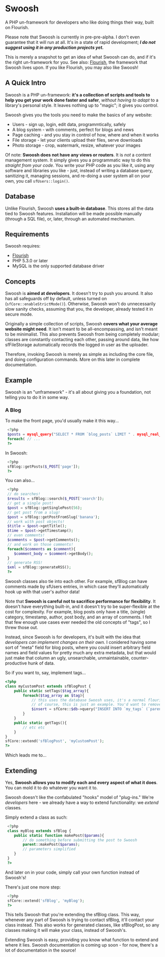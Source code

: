 Swoosh
======

A PHP un-framework for developers who like doing things their way, built on Flourish.

Please note that Swoosh is currently in pre-pre-alpha. I don't even guarantee that it will run at
all. It's in a state of rapid development; ***I do not suggest using it in any production
projects yet.***

This is merely a snapshot to get an idea of what Swoosh can do, and if it's the right un-framework
for you. See also: [Flourish](http://flourishlib.com), the framework that Swoosh lives upon. If you
like Flourish, you may also like Swoosh!

## A Quick Intro

Swoosh is a PHP un-framework: **it's a collection of scripts and tools to help you get your work done
faster and safer**, *without having to adapt* to a library's personal style. It leaves nothing up
to "magic"; it gives you control.

Swoosh gives you the tools you need to make the basics of any website:

* Users - sign up, login, edit data, programmtically, safely
* A blog system - with comments, perfect for blogs and news
* Page caching - and you stay in control of how, where and when it works
* File storage - let your clients upload their files, serve downloads
* Photo storage - crop, watermark, resize, whatever your images

Of note: **Swoosh does not have any views or routers**. It is *not* a content management system. 
It simply gives you a programmatic way to do this *straight from your code*. You write your PHP
code as you like it, using any software and libraries you like - just, instead of writing a
database query, sanitizing it, managing sessions, and re-doing a user system all on your own, you 
call ``sfUsers::login()``.

## Database

Unlike Flourish, Swoosh **uses a built-in database**. This stores all the data tied to Swoosh
features. Installation will be made possible manually (through a SQL file), or, later, through
an automated mechanism.

## Requirements

Swoosh requires:
* [Flourish](http://flourishlib.com)
* PHP 5.3.0 or later
* MySQL is the only supported database driver

## Concepts

Swoosh is **aimed at developers**. It doesn't try to push you around. It also has all safeguards
off by default, unless turned on (``sfCore::enableStrictMode()``). Otherwise, Swoosh won't do
unnecessarily slow sanity checks, assuming that you, the developer, already tested it in secure
mode.

Originally a simple collection of scripts, Swoosh **covers what your average website might need**.
It isn't meant to be all-encompassing, and isn't meant to be minimalist. This also prevents Swoosh
from being completely modular; classes are constantly contacting each other, passing around data,
like how sfFileStorage automatically records the logged in user as the uploader.

Therefore, invoking Swoosh is merely as simple as including the core file, and doing configuration
commands. More on this later in complete documentation.

## Example

Swoosh is an "unframework" - it's all about giving you a foundation, not telling you to do it in
some way.

### A Blog

To make the front page, you'd usually make it this way...

```php
 <?php
 $posts = mysql_query("SELECT * FROM `blog_posts` LIMIT " . mysql_real_escape_string($_POST['page']).", 30");
 foreach( // ...
 ?>
```

In Swoosh:

```php
 <?php
 sfBlog::getPosts($_POST['page']);
 ?>
```

You can also...


```php
 <?php
 // do searches!
 $results = sfBlog::search($_POST['search']);
 // get a single post!
 $post = sfBlog::getSinglePost(56);
 // get post from a slug!
 $post = sfBlog::getPostFromSlug('banana');
 // work with post objects!
 $title = $post->getTitle();
 $time = $post->getTimestamp();
 // even comments!
 $comments = $post->getComments();
 // and work on those comments!
 foreach($comments as $comment){
 	$comment_body = $comment->getBody();
 }
 // generate RSS!
 $xml = sfBlog::generateRSS();
 ?>
```

Swoosh classes also tie into each other. For example, sfBlog can have comments made by sfUsers entries,
in which case they'll automatically hook up with that user's author data!

Note that **Swoosh is careful not to sacrifice performance for flexibility**. It doesn't have everything
built-in, and it doesn't try to be super-flexible at the cost for complexity. For example, blog posts
only have a title, (single) category, timestamp, author, post body, and an array of comments. I felt
that few enough use cases ever needed the old concepts of "tags", so I threw those out. 

Instead, since Swoosh is for developers, it's built with the idea that *developers can implement
changes on their own.* I conidered having some sort of "meta" field for blog posts, where you could
insert arbitrary field names and field values for pretty much any extra metadata, but that would just
make that column an ugly, unsearchable, unmaintainable, counter-productive hunk of data.

So if you want to, say, implement tags...

```php
<?php
class myCustomPost extends sfBlogPost {
	public static setTags($tag_array){
		foreach($tag_array as $tag){
			// this uses the database Swoosh uses, it's a normal flourish fDatabase object.
			// of course, this is just an example. You'd want to remove any existing tags first.
			$insert = sfCore::$db->query("INSERT INTO `my_tags` (`parent`, `tag`) VALUES (%s, %s)", $this->id, $tag);
		}
	}
	public static getTags(){
		// etc etc
	}
}
sfCore::extend('sfBlogPost', 'myCustomPost');
?>
```


Which leads me to... 


## Extending 

Yes, **Swoosh allows you to modify each and every aspect of what it does**. You can mold it to do
whatever you want it to.

Swoosh doesn't like the confabulated "hooks" model of "plug-ins." We're *developers* here - we
already have a way to extend functionality: we *extend* classes.

Simply extend a class as such:

```php
 <?php
 class myBlog extends sfBlog {
 	public static function makePost($params){
 		// do something before submitting the post to Swoosh
 		parent::makePost($params);
 		// parameters simplified
 	}
 }
 ?>
```

And later on in your code, simply call your own function instead of Swoosh's!

There's just one more step:

```php
 <?php
 sfCore::extend('sfBlog', 'myBlog');
 ?>
```

This tells Swoosh that you're extending the sfBlog class. This way, whenever any part of Swoosh
is trying to contact sfBlog, it'll contact your class instead. This also works for generated
classes, like sfBlogPost, so any classes making it will make your class, instead of Swoosh's.

Extending Swoosh is easy, providing you know what function to extend and where it lies. Swoosh
documentation is coming up soon - for now, there's a lot of documentation in the source!